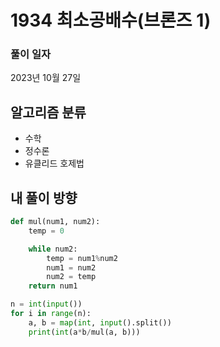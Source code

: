 # 1934 최소공배수(브론즈 1)

### 풀이 일자
2023년 10월 27일

## 알고리즘 분류
- 수학
- 정수론
- 유클리드 호제법

## 내 풀이 방향

```python
def mul(num1, num2):
    temp = 0

    while num2:
        temp = num1%num2
        num1 = num2
        num2 = temp
    return num1

n = int(input())
for i in range(n):
    a, b = map(int, input().split())
    print(int(a*b/mul(a, b)))
```
